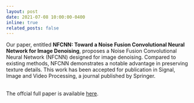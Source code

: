 ```yaml
---
layout: post
date: 2021-07-08 10:00:00-0400
inline: true
related_posts: false
---
```

Our paper, entitled **NFCNN: Toward a Noise Fusion Convolutional Neural Network for Image Denoising**, proposes a Noise Fusion Convolutional Neural Network (NFCNN) designed for image denoising. Compared to existing methods, NFCNN demonstrates a notable advantage in preserving texture details. This work has been accepted for publication in Signal, Image and Video Processing, a journal published by Springer.
<br><br>

The offcial full paper is available [here](https://link.springer.com/article/10.1007/s11760-021-01965-8).